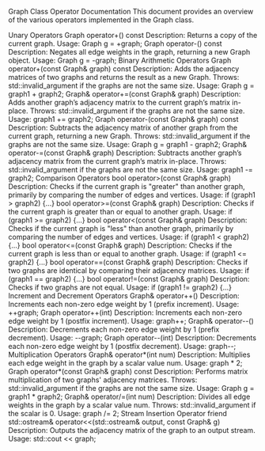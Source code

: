 Graph Class Operator Documentation
This document provides an overview of the various operators implemented in the Graph class.

Unary Operators
Graph operator+() const
Description: Returns a copy of the current graph.
Usage: Graph g = +graph;
Graph operator-() const
Description: Negates all edge weights in the graph, returning a new Graph object.
Usage: Graph g = -graph;
Binary Arithmetic Operators
Graph operator+(const Graph& graph) const
Description: Adds the adjacency matrices of two graphs and returns the result as a new Graph.
Throws: std::invalid_argument if the graphs are not the same size.
Usage: Graph g = graph1 + graph2;
Graph& operator+=(const Graph& graph)
Description: Adds another graph’s adjacency matrix to the current graph’s matrix in-place.
Throws: std::invalid_argument if the graphs are not the same size.
Usage: graph1 += graph2;
Graph operator-(const Graph& graph) const
Description: Subtracts the adjacency matrix of another graph from the current graph, returning a new Graph.
Throws: std::invalid_argument if the graphs are not the same size.
Usage: Graph g = graph1 - graph2;
Graph& operator-=(const Graph& graph)
Description: Subtracts another graph’s adjacency matrix from the current graph’s matrix in-place.
Throws: std::invalid_argument if the graphs are not the same size.
Usage: graph1 -= graph2;
Comparison Operators
bool operator>(const Graph& graph)
Description: Checks if the current graph is "greater" than another graph, primarily by comparing the number of edges and vertices.
Usage: if (graph1 > graph2) {...}
bool operator>=(const Graph& graph)
Description: Checks if the current graph is greater than or equal to another graph.
Usage: if (graph1 >= graph2) {...}
bool operator<(const Graph& graph)
Description: Checks if the current graph is "less" than another graph, primarily by comparing the number of edges and vertices.
Usage: if (graph1 < graph2) {...}
bool operator<=(const Graph& graph)
Description: Checks if the current graph is less than or equal to another graph.
Usage: if (graph1 <= graph2) {...}
bool operator==(const Graph& graph)
Description: Checks if two graphs are identical by comparing their adjacency matrices.
Usage: if (graph1 == graph2) {...}
bool operator!=(const Graph& graph)
Description: Checks if two graphs are not equal.
Usage: if (graph1 != graph2) {...}
Increment and Decrement Operators
Graph& operator++()
Description: Increments each non-zero edge weight by 1 (prefix increment).
Usage: ++graph;
Graph operator++(int)
Description: Increments each non-zero edge weight by 1 (postfix increment).
Usage: graph++;
Graph& operator--()
Description: Decrements each non-zero edge weight by 1 (prefix decrement).
Usage: --graph;
Graph operator--(int)
Description: Decrements each non-zero edge weight by 1 (postfix decrement).
Usage: graph--;
Multiplication Operators
Graph& operator*(int num)
Description: Multiplies each edge weight in the graph by a scalar value num.
Usage: graph * 2;
Graph operator*(const Graph& graph) const
Description: Performs matrix multiplication of two graphs' adjacency matrices.
Throws: std::invalid_argument if the graphs are not the same size.
Usage: Graph g = graph1 * graph2;
Graph& operator/=(int num)
Description: Divides all edge weights in the graph by a scalar value num.
Throws: std::invalid_argument if the scalar is 0.
Usage: graph /= 2;
Stream Insertion Operator
friend std::ostream& operator<<(std::ostream& output, const Graph& g)
Description: Outputs the adjacency matrix of the graph to an output stream.
Usage: std::cout << graph;
